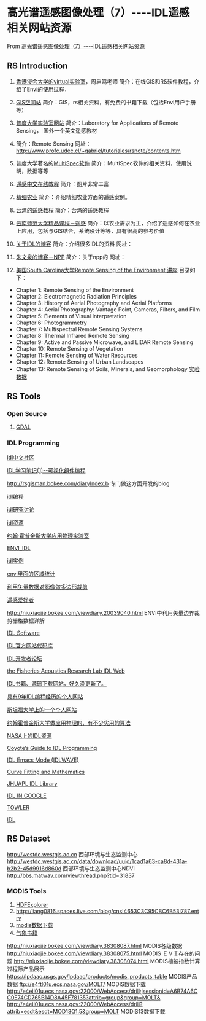 # 高光谱遥感图像处理（7）----IDL遥感相关网站资源
From [高光谱遥感图像处理（7）----IDL遥感相关网站资源](http://blog.csdn.net/qq_20823641/article/details/51200961)

## RS Introduction
1. [香港浸会大学的virtual实验室](http://geog.hkbu.edu.hk/virtuallabs/)，周启鸣老师
  简介：在线GIS和RS软件教程，介绍了Envi的使用过程，
 
2. [GIS空间站](http://www.gissky.net/soft/dzsj/)
  简介：GIS，rs相关资料，有免费的书籍下载（包括Envi用户手册等）
 
3. [普度大学实验室网站](http://www.lars.purdue.edu/)
  简介：Laboratory for Applications of Remote Sensing，  国外一个英文遥感教材

4. 简介：Remote Sensing
  网址：http://www.profc.udec.cl/~gabriel/tutoriales/rsnote/contents.htm

5. 普度大学著名的[MultiSpec软件](http://cobweb.ecn.purdue.edu/~biehl/MultiSpec/)
  简介：MultiSpec软件的相关资料，使用说明，数据等等
  
6. [遥感中文在线教程](http://courseware.ecnudec.com/zsb/zdl/zdl02/zdl021/zdl021000.htm)
  简介：图片非常丰富
  
7. [精细农业](http://www.caefs.zju.edu.cn/profs/hy/pa/3/webtutorial4-1-1.htm)
  简介：介绍精细农业方面的遥感案例。
  
8. [台湾的遥感教程](http://lab.geog.ntu.edu.tw/course/rs/index2.htm)
  简介：台湾的遥感教程
  
9. [云南师范大学精品课程－遥感](http://jpkc1.ynnu.edu.cn/course/yg/skja.htm)
  简介：以农业需求为主，介绍了遥感如何在农业上应用，包括与GIS结合，系统设计等等，具有很高的参考价值
  
10. [关于IDL的博客](http://rsgisman.bokee.com/)
  简介：介绍很多IDL的资料
  网址：

11. [朱文泉的博客－NPP](http://adrem.org.cn/Faculty/ZhuWQ/index.html)
  简介：关于npp的
  网址：

12. [美国South Carolina大学Remote Sensing of the Environment 讲座]( http://www.cas.sc.edu/geog/Rsbook/Lectures/Rse/index.html)
  目录如下：
  - Chapter 1: Remote Sensing of the Environment
  - Chapter 2: Electromagnetic Radiation Principles
  - Chapter 3: History of Aerial Photography and Aerial Platforms
  - Chapter 4: Aerial Photography: Vantage Point, Cameras, Filters, and Film
  - Chapter 5: Elements of Visual Interpretation
  - Chapter 6: Photogrammetry
  - Chapter 7: Multispectral Remote Sensing Systems
  - Chapter 8: Thermal Infrared Remote Sensing
  - Chapter 9: Active and Passive Microwave, and LIDAR Remote Sensing
  - Chapter 10: Remote Sensing of Vegetation
  - Chapter 11: Remote Sensing of Water Resources
  - Chapter 12: Remote Sensing of Urban Landscapes
  - Chapter 13: Remote Sensing of Soils, Minerals, and Geomorphology 
  [实验数据](ftp://gray.cla.sc.edu/)

## RS Tools
### Open Source
1. [GDAL](http://www.remotesensing.org/Home.html)

### IDL Programming
[idl中文社区](http://www.idl.changeip.org/forum/)

[IDL学习笔记(1)--可视化组件编程](http://blog.csdn.net/fbysss/archive/2008/03/28/2226538.aspx)

http://rsgisman.bokee.com/diaryIndex.b   专门做这方面开发的blog

[idl编程](http://hi.baidu.com/qqzwind/blog)

[idl研究讨论](http://bbs.matwav.com/forumdisplay.php?fid=126)

[idl资源](http://micro.ustc.edu.cn/IDL/)

[约翰·霍普金斯大学应用物理实验室](http://fermi.jhuapl.edu/s1r/idl/idl.html)

[ENVI_IDL](http://www.ittvis.com/UserCommunity/UserForums/tabid/58/forumid/27/scope/threads/Default.aspx)

[idl实例](http://nstx.pppl.gov/nstx/Software/Programming/index.html)

[envi里面的区域统计](http://bbs.matwav.com/viewthread.php?tid=494071&extra=page%3D11)

[利用矢量数据对影像做多边形裁剪](http://liang0816.spaces.live.com/blog/cns!4653C3C95CBC6B53!818.entry)

[遥感爱好者](http://niuxiaojie.bokee.com/diaryIndex.b)

http://niuxiaojie.bokee.com/viewdiary.20039040.html   ENVI中利用矢量边界裁剪栅格数据详解

[IDL Software](http://www.gumley.com/PIP/Free_Software.html)

[IDL官方网站代码库](https://www.ittvis.com/UserCommunity/CodeLibrary.aspx)

[IDL开发者论坛](http://objectmix.com/idl-pvwave/)

[the Fisheries Acoustics Research Lab IDL Web](http://www.acoustics.washington.edu/~towler/IDLviz.html)

[IDL书籍、源码下载网站，好久没更新了。](http://www.kilvarock.com/)

[具有9年IDL编程经历的个人网站](http://michaelgalloy.com/)

[斯坦福大学上的一个个人网站](http://imac-252a.stanford.edu/)

[约翰霍普金斯大学做应用物理的，有不少实用的算法](http://fermi.jhuapl.edu/s1r/idl/s1rlib/local_idl.html)

[NASA上的IDL资源](http://idlastro.gsfc.nasa.gov/homepage.html)

[Coyote’s Guide to IDL Programming](http://www.dfanning.com)

[IDL Emacs Mode (IDLWAVE)](http://www.idlwave.org/)

[Curve Fitting and Mathematics](http://cow.physics.wisc.edu/~craigm/idl/idl.html)

[JHUAPL IDL Library](http://fermi.jhuapl.edu/s1r/idl/s1rlib/local_idl.html)

[IDL IN GOOGLE](http://groups.google.com/group/comp.lang.idl-pvwave/topics)

[TOWLER](http://www.acoustics.washington.edu/~towler/)

[IDL](http://www.barnett.id.au/idl/)

## RS Dataset
http://westdc.westgis.ac.cn 西部环境与生态监测中心
http://westdc.westgis.ac.cn/data/download/uuid/1cad1a63-ca8d-431a-b2b2-45d9916d860d 西部环境与生态监测中心NDVI
http://bbs.matwav.com/viewthread.php?tid=31837
### MODIS Tools
1. [HDFExplorer](http://hdfeos.net/software.php#HDFExplorer)
2. http://liang0816.spaces.live.com/blog/cns!4653C3C95CBC6B53!787.entry 
3. [modis数据下载](http://ladsweb.nascom.nasa.gov/data/search.html)
4. [气象书籍](http://bbs.typhoon.gov.cn/read.php?tid=5183&page=1&fpage=1)

http://niuxiaojie.bokee.com/viewdiary.38308087.html   MODIS各级数据
http://niuxiaojie.bokee.com/viewdiary.38308075.html MODIS ＥＶＩ存在的问题
http://niuxiaojie.bokee.com/viewdiary.38308074.html MODIS植被指数计算过程际产品展示
https://lpdaac.usgs.gov/lpdaac/products/modis_products_table MODIS产品数据
ftp://e4ftl01u.ecs.nasa.gov/MOLT/   MODIS数据下载
http://e4eil01u.ecs.nasa.gov:22000/WebAccess/drill;jsessionid=A6B74A6CC0E74CD765B14D8A45F78135?attrib=group&group=MOLT& 
http://e4eil01u.ecs.nasa.gov:22000/WebAccess/drill?attrib=esdt&esdt=MOD13Q1.5&group=MOLT   MODIS13数据下载
